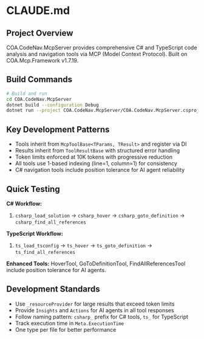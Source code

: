 # CLAUDE.md

## Project Overview

COA.CodeNav.McpServer provides comprehensive C# and TypeScript code analysis and navigation tools via MCP (Model Context Protocol). Built on COA.Mcp.Framework v1.7.19.

## Build Commands

```bash
# Build and run
cd COA.CodeNav.McpServer
dotnet build --configuration Debug
dotnet run --project COA.CodeNav.McpServer/COA.CodeNav.McpServer.csproj
```

## Key Development Patterns

- Tools inherit from `McpToolBase<TParams, TResult>` and register via DI
- Results inherit from `ToolResultBase` with structured error handling  
- Token limits enforced at 10K tokens with progressive reduction
- All tools use 1-based indexing (line=1, column=1) for consistency
- C# navigation tools include position tolerance for AI agent reliability

## Quick Testing

**C# Workflow:**
1. `csharp_load_solution` → `csharp_hover` → `csharp_goto_definition` → `csharp_find_all_references`

**TypeScript Workflow:**  
1. `ts_load_tsconfig` → `ts_hover` → `ts_goto_definition` → `ts_find_all_references`

**Enhanced Tools:** HoverTool, GoToDefinitionTool, FindAllReferencesTool include position tolerance for AI agents.

## Development Standards

- Use `_resourceProvider` for large results that exceed token limits
- Provide `Insights` and `Actions` for AI agents in all tool responses
- Follow naming pattern: `csharp_` prefix for C# tools, `ts_` for TypeScript
- Track execution time in `Meta.ExecutionTime`
- One type per file for better performance